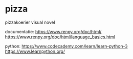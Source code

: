 # pizza
pizzakoerier visual novel

documentatie: https://www.renpy.org/doc/html/
https://www.renpy.org/doc/html/language_basics.html

python:
https://www.codecademy.com/learn/learn-python-3
https://www.learnpython.org/
